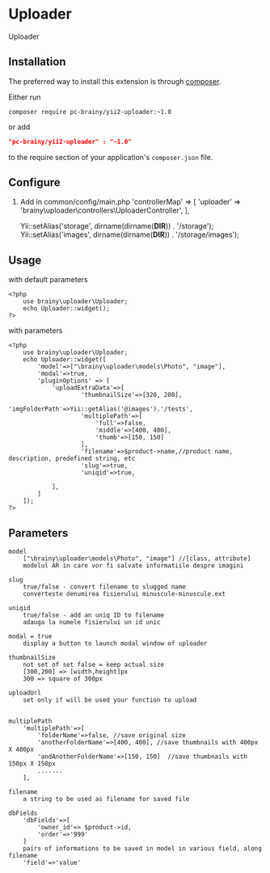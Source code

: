 # Uploader
Uploader

Installation
------------
The preferred way to install this extension is through [composer](http://getcomposer.org/download/).

Either run

```
composer require pc-brainy/yii2-uploader:~1.0
```
or add

```json
"pc-brainy/yii2-uploader" : "~1.0"
```

to the require section of your application's `composer.json` file.    


Configure
-----

1. Add in common/config/main.php
    'controllerMap' => [
        'uploader' => 'brainy\uploader\controllers\UploaderController',
    ],

    Yii::setAlias('storage', dirname(dirname(__DIR__)) . '/storage');
    Yii::setAlias('images', dirname(dirname(__DIR__)) . '/storage/images');

Usage
-----

with default parameters
```
<?php
    use brainy\uploader\Uploader;
    echo Uploader::widget();
?>
```

with parameters
```
<?php
    use brainy\uploader\Uploader;
    echo Uploader::widget([
        'model'=>["\brainy\uploader\models\Photo", "image"],
        'modal'=>true,
        'pluginOptions' => [
            'uploadExtraData'=>[
                    'thumbnailSize'=>[320, 200],
                    'imgFolderPath'=>Yii::getAlias('@images').'/tests',
                    'multiplePath'=>[
                        'full'=>false,
                        'middle'=>[400, 400],
                        'thumb'=>[150, 150]
                    ],      
                    'filename'=>$product->name,//product name, description, predefined string, etc
                    'slug'=>true,
                    'uniqid'=>true,

            ],
        ]
    ]);
?>
```

Parameters
----------

```
model
    ["\brainy\uploader\models\Photo", "image"] //[class, attribute]
    modelul AR in care vor fi salvate informatiile despre imagini

slug
    true/false - convert filename to slugged name
    converteste denumirea fisierului minuscule-minuscule.ext

uniqid
    true/false - add an uniq ID to filename
    adauga la numele fisierului un id unic

modal = true
    display a button to launch modal window of uploader

thumbnailSize
    not set of set false = keep actual size
    [300,200] => [width,height]px
    300 => square of 300px

uploadUrl
    set only if will be used your function to upload


multiplePath
    'multiplePath'=>[
        'folderName'=>false, //save original size
        'anotherFolderName'=>[400, 400], //save thumbnails with 400px X 400px
        'andAnotherFolderName'=>[150, 150]  //save thumbnails with 150px X 150px
        .......
    ],

filename
    a string to be used as filename for saved file

dbFields
    'dbFields'=>[
        'owner_id'=> $product->id, 
        'order'=>'999'
    ]
    pairs of informations to be saved in model in various field, along filename
    'field'=>'value'


```

